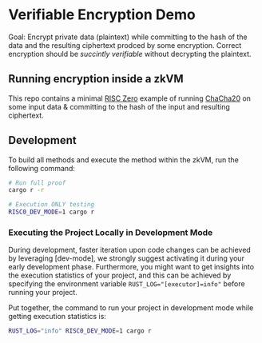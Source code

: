 # Verifiable Encryption Demo

Goal: Encrypt private data (plaintext) while committing to the hash of the data and the resulting ciphertext prodced by some encryption. Correct encryption should be _succintly verifiable_ without decrypting the plaintext.

## Running encryption inside a zkVM

This repo contains a minimal [RISC Zero](https://risczero.com/) example of running [ChaCha20](https://en.wikipedia.org/wiki/Salsa20#ChaCha_variant) on some input data & committing to the hash of the input and resulting ciphertext.

## Development

To build all methods and execute the method within the zkVM, run the following
command:

```bash
# Run full proof
cargo r -r

# Execution ONLY testing
RISC0_DEV_MODE=1 cargo r
```

### Executing the Project Locally in Development Mode

During development, faster iteration upon code changes can be achieved by leveraging [dev-mode], we strongly suggest activating it during your early development phase. Furthermore, you might want to get insights into the execution statistics of your project, and this can be achieved by specifying the environment variable `RUST_LOG="[executor]=info"` before running your project.

Put together, the command to run your project in development mode while getting execution statistics is:

```bash
RUST_LOG="info" RISC0_DEV_MODE=1 cargo r
```

